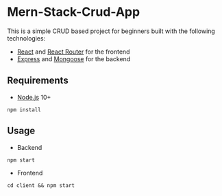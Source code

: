 # Mern-Stack-Crud-App

This is a simple CRUD based project for beginners built with the following technologies:
- [React](https://facebook.github.io/react/) and [React Router](https://reacttraining.com/react-router/) for the frontend
- [Express](http://expressjs.com/) and [Mongoose](http://mongoosejs.com/) for the backend


## Requirements

- [Node.js](https://nodejs.org/en/) 10+

```shell
npm install
```


## Usage

- Backend
```shell
npm start
```

- Frontend
```shell
cd client && npm start
```
